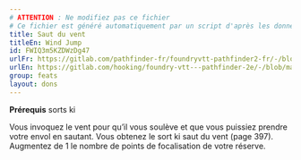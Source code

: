 ```yaml
---
# ATTENTION : Ne modifiez pas ce fichier
# Ce fichier est généré automatiquement par un script d'après les données du module Foundry VTT officiel et de sa traduction
title: Saut du vent
titleEn: Wind Jump
id: FWIQ3m5KZDWzDg47
urlFr: https://gitlab.com/pathfinder-fr/foundryvtt-pathfinder2-fr/-/blob/master/data/feats/FWIQ3m5KZDWzDg47.htm
urlEn: https://gitlab.com/hooking/foundry-vtt---pathfinder-2e/-/blob/master/packs/data/feats.db/wind-jump.json
group: feats
layout: dons
---
```

**Prérequis** sorts ki

Vous invoquez le vent pour qu’il vous soulève et que vous puissiez prendre votre envol en sautant. Vous obtenez le sort ki saut du vent (page 397). Augmentez de 1 le nombre de points de focalisation de votre réserve.


